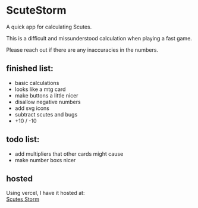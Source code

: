 # ScuteStorm

A quick app for calculating Scutes.

This is a difficult and missunderstood calculation when playing a fast game. 

Please reach out if there are any inaccuracies in the numbers.

## finished list:

- basic calculations
- looks like a mtg card
- make buttons a little nicer
- disallow negative numbers
- add svg icons
- subtract scutes and bugs
- +10 / -10

## todo list:

- add multipliers that other cards might cause
- make number boxs nicer

## hosted

Using vercel, I have it hosted at:  
[Scutes Storm](https://www.scutes.schoonover.codes)
